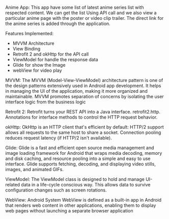 Anime App:
This app have some list of latest anime series list with respected content. We can get the list Using API call and we also view a particular anime page with the poster or video clip trailer.
The direct link for the anime series is added through the application.

Features Implemented:

- MVVM Architecture
- View Binding 
- Retrofit 2 and okHttp for the API call
- ViewModel for handle the response data 
- Glide for show the Image
- webView for video play


MVVM:
The MVVM (Model-View-ViewModel) architecture pattern is one of the design patterns extensively used in Android app development. It helps in managing the UI of the application, making it more organized and maintainable. MVVM promotes separation of concerns by isolating the user interface logic from the business logic

Retrofit 2:
Retrofit turns your REST API into a Java interface. retrofit2.http. Annotations for interface methods to control the HTTP request behavior.

okHttp:
OkHttp is an HTTP client that's efficient by default: HTTP/2 support allows all requests to the same host to share a socket. Connection pooling reduces request latency (if HTTP/2 isn't available).


Glide:
Glide is a fast and efficient open source media management and image loading framework for Android that wraps media decoding, memory and disk caching, and resource pooling into a simple and easy to use interface. Glide supports fetching, decoding, and displaying video stills, images, and animated GIFs.

ViewModel:
The ViewModel class is designed to hold and manage UI-related data in a life-cycle conscious way. This allows data to survive configuration changes such as screen rotations.

WebView:
Android System WebView is defined as a built-in app in Android that renders web content in other applications, enabling them to display web pages without launching a separate browser application
